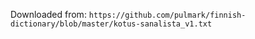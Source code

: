 Downloaded from: `https://github.com/pulmark/finnish-dictionary/blob/master/kotus-sanalista_v1.txt`
